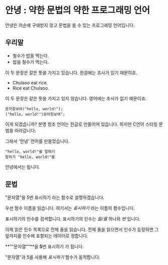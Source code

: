 # 안녕 : 약한 문법의 약한 프로그래밍 언어
안녕은 어순에 구애받지 않고 문법을 쓸 수 있는 프로그래밍 언어입니다.

## 우리말
 * 철수가 밥을 먹는다.
 * 밥을 철수가 먹는다.  

이 두 문장은 같은 뜻을 가지고 있습니다. 한글에는 조사가 있기 때문이죠.

 * Chulsoo eat rice.
 * Rice eat Chulsoo.  

이 두 문장은 같은 뜻을 가지고 있지 않습니다. 영어에는 조사가 없기 때문이죠.

```창조
문자창보여("hello, world!");
("hello, world!")문자창보여";
```

이게 되겠습니까? 
분명 창조 언어는 한글로 만들어져 있습니다. 하지만 C언어 스타일 문법을 따라갑니다.

그래서 '안녕' 언어를 만들었습니다.

```안녕
"hello, world!"를 말하기
말하기 "hello, world!"를
```

안녕에서는 됩니다.

## 문법
"문자열"을 5번 표시하기 라는 함수로 설명하겠습니다.

우선 함수 이름을 읽습니다. 여기서는 _표시하기_ 라는 이름의 함수입니다.

표시하기의 인수를 검색합니다. 표시하기의 인수는 _을/를_ 하나와 _번_ 입니다.

이제 읽은 인수 목록으로 전체 줄을 읽습니다. 전체 줄을 읽으면서 인수가 등장하면 그 앞까지를 인수에 포함되는 데이터로 정합니다.

**""문자열""**을 **5**번 표시하기 가 됩니다.

"문자열"과 5를 사용해 *표시하기* 함수가 동작합니다.